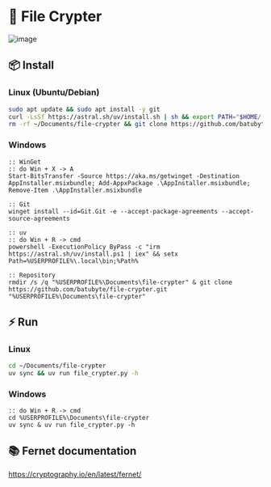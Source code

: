 # 🔐 File Crypter
![image](https://github.com/user-attachments/assets/3ea1856e-a8fb-459d-b2fc-8bf9b5a41547)

## 📦 Install
### Linux (Ubuntu/Debian)
```bash
sudo apt update && sudo apt install -y git
curl -LsSf https://astral.sh/uv/install.sh | sh && export PATH="$HOME/.local/bin:$PATH"
rm -rf ~/Documents/file-crypter && git clone https://github.com/batubyte/file-crypter.git ~/Documents/file-crypter && chmod +x ~/Documents/file-crypter/file_crypter.py
```
### Windows
```batch
:: WinGet
:: do Win + X -> A
Start-BitsTransfer -Source https://aka.ms/getwinget -Destination AppInstaller.msixbundle; Add-AppxPackage .\AppInstaller.msixbundle; Remove-Item .\AppInstaller.msixbundle

:: Git
winget install --id=Git.Git -e --accept-package-agreements --accept-source-agreements

:: uv
:: do Win + R -> cmd
powershell -ExecutionPolicy ByPass -c "irm https://astral.sh/uv/install.ps1 | iex" && setx Path=%USERPROFILE%\.local\bin;%Path%

:: Repository
rmdir /s /q "%USERPROFILE%\Documents\file-crypter" & git clone https://github.com/batubyte/file-crypter.git "%USERPROFILE%\Documents\file-crypter"
```

## ⚡ Run
### Linux
```bash
cd ~/Documents/file-crypter
uv sync && uv run file_crypter.py -h
```
### Windows
```batch
:: do Win + R -> cmd
cd %USERPROFILE%\Documents\file-crypter
uv sync & uv run file_crypter.py -h
```

## 📚 Fernet documentation
https://cryptography.io/en/latest/fernet/
